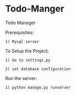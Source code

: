 Todo-Manger
===========

Todo Manager


Prerequisites:

	1) Mysql server
	

To Setup the Project:

	1) Go to settings.py

	2) set database configuration 

Run the server:

	1) python manage.py runserver
